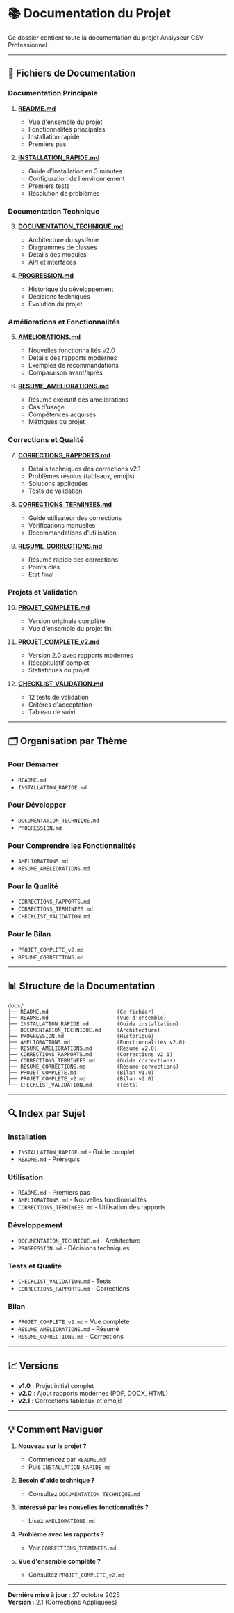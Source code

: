 # 📚 Documentation du Projet

Ce dossier contient toute la documentation du projet Analyseur CSV Professionnel.

---

## 📖 Fichiers de Documentation

### Documentation Principale

1. **[README.md](README.md)**
   - Vue d'ensemble du projet
   - Fonctionnalités principales
   - Installation rapide
   - Premiers pas

2. **[INSTALLATION_RAPIDE.md](INSTALLATION_RAPIDE.md)**
   - Guide d'installation en 3 minutes
   - Configuration de l'environnement
   - Premiers tests
   - Résolution de problèmes

### Documentation Technique

3. **[DOCUMENTATION_TECHNIQUE.md](DOCUMENTATION_TECHNIQUE.md)**
   - Architecture du système
   - Diagrammes de classes
   - Détails des modules
   - API et interfaces

4. **[PROGRESSION.md](PROGRESSION.md)**
   - Historique du développement
   - Décisions techniques
   - Évolution du projet

### Améliorations et Fonctionnalités

5. **[AMELIORATIONS.md](AMELIORATIONS.md)**
   - Nouvelles fonctionnalités v2.0
   - Détails des rapports modernes
   - Exemples de recommandations
   - Comparaison avant/après

6. **[RESUME_AMELIORATIONS.md](RESUME_AMELIORATIONS.md)**
   - Résumé exécutif des améliorations
   - Cas d'usage
   - Compétences acquises
   - Métriques du projet

### Corrections et Qualité

7. **[CORRECTIONS_RAPPORTS.md](CORRECTIONS_RAPPORTS.md)**
   - Détails techniques des corrections v2.1
   - Problèmes résolus (tableaux, emojis)
   - Solutions appliquées
   - Tests de validation

8. **[CORRECTIONS_TERMINEES.md](CORRECTIONS_TERMINEES.md)**
   - Guide utilisateur des corrections
   - Vérifications manuelles
   - Recommandations d'utilisation

9. **[RESUME_CORRECTIONS.md](RESUME_CORRECTIONS.md)**
   - Résumé rapide des corrections
   - Points clés
   - État final

### Projets et Validation

10. **[PROJET_COMPLETE.md](PROJET_COMPLETE.md)**
    - Version originale complète
    - Vue d'ensemble du projet fini

11. **[PROJET_COMPLETE_v2.md](PROJET_COMPLETE_v2.md)**
    - Version 2.0 avec rapports modernes
    - Récapitulatif complet
    - Statistiques du projet

12. **[CHECKLIST_VALIDATION.md](CHECKLIST_VALIDATION.md)**
    - 12 tests de validation
    - Critères d'acceptation
    - Tableau de suivi

---

## 🗂️ Organisation par Thème

### Pour Démarrer
- `README.md`
- `INSTALLATION_RAPIDE.md`

### Pour Développer
- `DOCUMENTATION_TECHNIQUE.md`
- `PROGRESSION.md`

### Pour Comprendre les Fonctionnalités
- `AMELIORATIONS.md`
- `RESUME_AMELIORATIONS.md`

### Pour la Qualité
- `CORRECTIONS_RAPPORTS.md`
- `CORRECTIONS_TERMINEES.md`
- `CHECKLIST_VALIDATION.md`

### Pour le Bilan
- `PROJET_COMPLETE_v2.md`
- `RESUME_CORRECTIONS.md`

---

## 📊 Structure de la Documentation

```
docs/
├── README.md                      (Ce fichier)
├── README.md                      (Vue d'ensemble)
├── INSTALLATION_RAPIDE.md         (Guide installation)
├── DOCUMENTATION_TECHNIQUE.md     (Architecture)
├── PROGRESSION.md                 (Historique)
├── AMELIORATIONS.md               (Fonctionnalités v2.0)
├── RESUME_AMELIORATIONS.md        (Résumé v2.0)
├── CORRECTIONS_RAPPORTS.md        (Corrections v2.1)
├── CORRECTIONS_TERMINEES.md       (Guide corrections)
├── RESUME_CORRECTIONS.md          (Résumé corrections)
├── PROJET_COMPLETE.md             (Bilan v1.0)
├── PROJET_COMPLETE_v2.md          (Bilan v2.0)
└── CHECKLIST_VALIDATION.md        (Tests)
```

---

## 🔍 Index par Sujet

### Installation
- `INSTALLATION_RAPIDE.md` - Guide complet
- `README.md` - Prérequis

### Utilisation
- `README.md` - Premiers pas
- `AMELIORATIONS.md` - Nouvelles fonctionnalités
- `CORRECTIONS_TERMINEES.md` - Utilisation des rapports

### Développement
- `DOCUMENTATION_TECHNIQUE.md` - Architecture
- `PROGRESSION.md` - Décisions techniques

### Tests et Qualité
- `CHECKLIST_VALIDATION.md` - Tests
- `CORRECTIONS_RAPPORTS.md` - Corrections

### Bilan
- `PROJET_COMPLETE_v2.md` - Vue complète
- `RESUME_AMELIORATIONS.md` - Résumé
- `RESUME_CORRECTIONS.md` - Corrections

---

## 📈 Versions

- **v1.0** : Projet initial complet
- **v2.0** : Ajout rapports modernes (PDF, DOCX, HTML)
- **v2.1** : Corrections tableaux et emojis

---

## 💡 Comment Naviguer

1. **Nouveau sur le projet ?**
   - Commencez par `README.md`
   - Puis `INSTALLATION_RAPIDE.md`

2. **Besoin d'aide technique ?**
   - Consultez `DOCUMENTATION_TECHNIQUE.md`

3. **Intéressé par les nouvelles fonctionnalités ?**
   - Lisez `AMELIORATIONS.md`

4. **Problème avec les rapports ?**
   - Voir `CORRECTIONS_TERMINEES.md`

5. **Vue d'ensemble complète ?**
   - Consultez `PROJET_COMPLETE_v2.md`

---

**Dernière mise à jour** : 27 octobre 2025  
**Version** : 2.1 (Corrections Appliquées)
